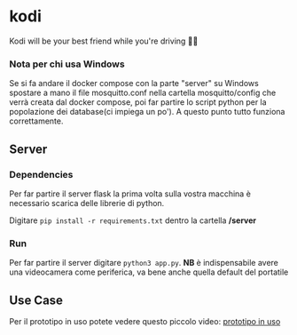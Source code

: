 # kodi
Kodi will be your best friend while you're driving 🚗💨



### Nota per chi usa Windows 
Se si fa andare il docker compose con la parte "server" su Windows spostare a mano il file mosquitto.conf nella cartella mosquitto/config che verrà creata dal docker compose, poi far partire lo script python per la popolazione dei database(ci impiega un po'). A questo punto tutto funziona correttamente.

## Server
### Dependencies
Per far partire il server flask la prima volta sulla vostra macchina è necessario scarica delle librerie di python.

Digitare `pip install -r requirements.txt` dentro la cartella **/server**

### Run
Per far partire il server digitare `python3 app.py`. **NB** è indispensabile avere una videocamera come periferica, va bene anche quella default del portatile

## Use Case
Per il prototipo in uso potete vedere questo piccolo video: [prototipo in uso](https://drive.google.com/file/d/1k_Q3X471oNPFuRMEiGusge-NTMzBEOlF/view?usp=share_link)
